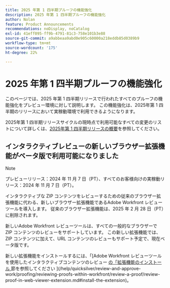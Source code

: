 ```yaml
---
title: 2025 年第 1 四半期プルーフの機能強化
description: 2025 年第 1 四半期プルーフの機能強化
author: Nolan
feature: Product Announcements
recommendations: noDisplay, noCatalog
exl-id: 41eff095-ff9b-4791-81c3-758e101b3e88
source-git-commit: a9abbeaa9abd0e905c60000a218eddb85d0389b9
workflow-type: tm+mt
source-wordcount: '175'
ht-degree: 22%

---
```


# 2025 年第 1 四半期プルーフの機能強化

このページでは、2025 年第 1 四半期リリースで行われたすべてのプルーフの機能強化をプレビュー環境に対して説明します。 この機能強化は、2025年第 1 四半期のリリースにおいて実稼動環境で利用できるようになります。

2025年第 1 四半期リリースサイクルの現時点で利用可能なすべての変更のリストについて詳しくは、[2025年第 1 四半期リリースの概要](/help/quicksilver/product-announcements/product-releases/25-q1-release-activity/25-q1-release-overview.md)を参照してください。

## インタラクティブレビューの新しいブラウザー拡張機能がベータ版で利用可能になりました

>[!NOTE]
>
>プレビューリリース：2024 年 11 月 7 日（PT）、すべてのお客様向けの実稼動リリース：2024 年 11 月 7 日（PT）。

インタラクティブな ZIP コンテンツをレビューするための従来のブラウザー拡張機能に代わる、新しいブラウザー拡張機能であるAdobe Workfront レビューツールを導入します。 従来のブラウザー拡張機能は、2025 年 2 月 28 日（PT）に削除されます。

新しいAdobe Workfront レビューツールは、すべての一般的なブラウザーで ZIP コンテンツのレビューをサポートしています。 この新しい拡張機能では、ZIP コンテンツに加えて、URL コンテンツのレビューもサポート予定で、現在ベータ版です。

新しい拡張機能をインストールするには、「[Adobe Workfront レビューツールを使用したインタラクティブコンテンツのレビュー [ の「拡張機能のインストール ](/help/quicksilver/review-and-approve-work/proofing/reviewing-proofs-within-workfront/review-a-proof/review-proof-in-web-viewer-extension.md) 節を参照してください ](/help/quicksilver/review-and-approve-work/proofing/reviewing-proofs-within-workfront/review-a-proof/review-proof-in-web-viewer-extension.md#install-the-extension)。
